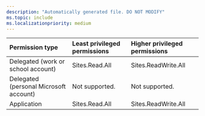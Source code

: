 ```yaml
---
description: "Automatically generated file. DO NOT MODIFY"
ms.topic: include
ms.localizationpriority: medium
---
```


| Permission type                        | Least privileged permissions | Higher privileged permissions |
|:---------------------------------------|:-----------------------------|:------------------------------|
| Delegated (work or school account)     | Sites.Read.All               | Sites.ReadWrite.All           |
| Delegated (personal Microsoft account) | Not supported.               | Not supported.                |
| Application                            | Sites.Read.All               | Sites.ReadWrite.All           |
